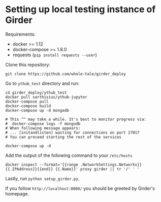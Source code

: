 Setting up local testing instance of Girder
===========================================

Requirements:

 * docker >= 1.12
 * docker-compose >= 1.8.0
 * requests (`pip install requests --user`)

Clone this repository:

```
git clone https://github.com/whole-tale/girder_deploy
```

Go to `ythub_test` directory and run:

```
cd girder_deploy/ythub_test
docker pull xarthisius/ythub-jupyter
docker-compose pull
docker-compose build
docker-compose up -d mongodb

# This ^^ may take a while. It's best to monitor progress via:
#  docker-compose logs -f mongodb
# When following message appears:
# ... [initandlisten] waiting for connections on port 27017
# You can proceed starting the rest of the services

docker-compose up -d
```

Add the output of the following command to your `/etc/hosts`

```
docker inspect --format='{{range .NetworkSettings.Networks}}{{.IPAddress}}{{end}} {{.Name}}' proxy girder || tr '/' ' '
```

Lastly, run `python setup_girder.py`.

If you follow `http://localhost:8080/` you should be greeted by Girder's
homepage.
